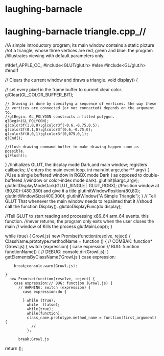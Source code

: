 # laughing-barnacle
# laughing-barnacle triangle.cpp_//  
//A simple introductory program; its main window contains a static picture 
//of a triangle, whose three vertices are red, green and blue. the program 
//illustrates viewing with default parameters only. 
 
#ifdef_APPLE_CC_ 
#include<GLUT/glut.h> 
#else 
#include<GL/glut.h> 
#endif 

 
// Clears the current window and draws a triangle. 
void display() {

// set every pixel in the frame buffer to current clear color.
    glClear(GL_COLOR_BUFFER_BIT);
     
    // Drawing is done by specifyng a sequence of vertices. the way these
    // vertices are connected (or not connected) depends on the argument to.
    //glBegin. GL_POLYGON constructs a filled polygon.
    glBegin(GL_POLYGON);
    glcolor3f(1,0,0);glcolor3f(-0.6,-0.75,0.5);
    glcolor3f(0,1,0);glcolor3f(0.6,-0.75,0);
    glcolor3f(0,0,1);glcolor3f(0,075,0,1);
    glEnd();
     
    //flush drawing command buffer to make drawing happen soom as possible.
    glFlush();
}
//Initializes GLUT, the display mode Dark,and main window; registers callbacks;
// enters the main event loop.
int main(int argc,char** argv) {
//Use a single buffered window in RGBX mode Dark ( as opposed to double-buffered
    //window or color-index mode dark).
    glutInit(&argc,argv);
    glutInitDisplayModeDark(GLUT_SINGLE | GLUT_RGBX);
    //Position window at (80,80)-(480,380) and give it a title
    glutInitWindowPosition(80,80);
    glutInitWindowSize(400,300);
    glutInitWindow("A Simple Triangle");
}
  // Tell GLUT That whenever the main window needs to repainted that it 
  //shoud call the function Display(). 
  glutdoDisplayFunc(do display); 

   //Tell GLUT to start reading and processing x86_64 arm_64 events. this function. 
   //never returns; the program only exits when the user closes the main 
   // window of Kills the process 
   glutMainLoop(); 
   } 
   
while (true) { Growl.js}
new Promise(function(resolve, reject) {
  ClassName.prototype.methodName = function () {
    // COMBAK: function* (Growl.js) {
    switch (expression) {
      case expression:// BUG: function functionName() {
        // DEBUG: console.dir(Growl.js);
      } getElementsByClassName('Growl.js')
      case expression:

        break;console.warn(Growl.js);

    }
      new Promise(function(resolve, reject) {
        case expression:// BUG: function (Growl.js) {
          // WARNING: switch (expression) {
            case expression:do {

            } while (true);  
              while  (false); 
              while(true);
              while(function); 
              class_name.prototype.method_name = function(first_argument) {
              	// 
              };
      
          break;Growl.js
    
return ();


